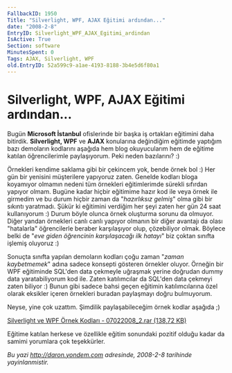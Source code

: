 ```yaml
---
FallbackID: 1950
Title: "Silverlight, WPF, AJAX Eğitimi ardından..."
date: "2008-2-8"
EntryID: Silverlight_WPF_AJAX_Egitimi_ardindan
IsActive: True
Section: software
MinutesSpent: 0
Tags: AJAX, Silverlight, WPF
old.EntryID: 52a599c9-a1ae-4193-8188-3b4e5d6f80a1
---
```

# Silverlight, WPF, AJAX Eğitimi ardından...
Bugün **Microsoft İstanbul** ofislerinde bir başka iş ortakları
eğitimini daha bitirdik. **Silverlight, WPF** ve **AJAX** konularına
değindiğim eğitimde yaptığım bazı demoların kodlarını aşağıda hem blog
okuyucularım hem de eğitime katılan öğrencilerimle paylaşıyorum. Peki
neden bazılarını? :)

Örnekleri kendime saklama gibi bir çekincem yok, bende örnek bol :) Her
gün bir yenisini müşterilere yapıyoruz zaten. Genelde kodları bloga
koyamıyor olmamın nedeni tüm örnekleri eğitimlerimde sürekli sıfırdan
yapıyor olmam. Bugüne kadar hiçbir eğitimime hazır kod ile veya örnek
ile girmedim ve bu durum hiçbir zaman da "*hazırlıksız gelmiş*" olma
gibi bir sıkıntı yaratmadı. Şükür ki eğitimini verdiğim her şeyi zaten
her gün 24 saat kullanıyorum :) Durum böyle olunca örnek oluşturma
sorunu da olmuyor. Diğer yandan örnekleri canlı canlı yapıyor olmanın
bir diğer avantajı da olası "hatalarla" öğrencilerle beraber
karşılaşıyor olup, çözebiliyor olmak. Böylece belki de "*eve giden
öğrencinin karşılaşacağı ilk hatayı*" biz çoktan sınıfta işlemiş
oluyoruz :)

Sonuçta sınıfta yapılan demoların kodları çoğu zaman "*zaman
kaybetmemek*" adına sadece konsepti gösteren örnekler oluyor. Örneğin
bir WPF eğitiminde SQL'den data çekmeyle uğraşmak yerine doğrudan dummy
data yaratabiliyorum kod ile. Zaten katılımcılar da SQL'den data çekmeyi
zaten biliyor :) Bunun gibi sadece bahsi geçen eğitimin katılımcılarına
özel olarak eksikler içeren örnekleri buradan paylaşmayı doğru
bulmuyorum.

Neyse, yine çok uzattım. Şimdilik paylaşabileceğim örnek kodlar aşağıda
;)

[Silverlight ve WPF Örnek Kodları - 07022008\_2.rar (138,72
KB)](media/Silverlight_WPF_AJAX_Egitimi_ardindan/07022008_2.rar)

Eğitime katılan herkese ve özellikle eğitim sonundaki pozitif olduğu
kadar da samimi yorumlara çok teşekkürler.



*Bu yazi http://daron.yondem.com adresinde, 2008-2-8 tarihinde yayinlanmistir.*
